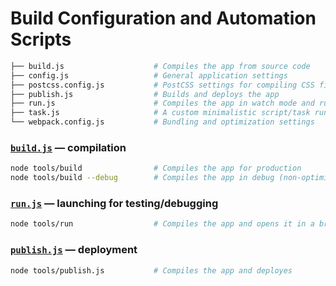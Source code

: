 # Build Configuration and Automation Scripts

```bash
├── build.js                    # Compiles the app from source code
├── config.js                   # General application settings
├── postcss.config.js           # PostCSS settings for compiling CSS files
├── publish.js                  # Builds and deploys the app
├── run.js                      # Compiles the app in watch mode and runs dev server
├── task.js                     # A custom minimalistic script/task runner
└── webpack.config.js           # Bundling and optimization settings
```


### [`build.js`](./build.js) — compilation

```bash
node tools/build                # Compiles the app for production
node tools/build --debug        # Compiles the app in debug (non-optimized) mode
```


### [`run.js`](./run.js) — launching for testing/debugging

```bash
node tools/run                  # Compiles the app and opens it in a browser with "live reload"
```


### [`publish.js`](./publish.js) — deployment

```bash
node tools/publish.js           # Compiles the app and deployes
```

